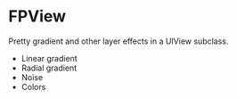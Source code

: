 FPView
======

Pretty gradient and other layer effects in a UIView subclass.

* Linear gradient
* Radial gradient
* Noise
* Colors
